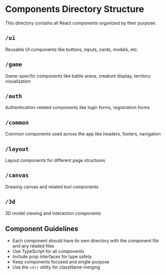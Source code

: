 # Components Directory Structure

This directory contains all React components organized by their purpose:

## `/ui`
Reusable UI components like buttons, inputs, cards, modals, etc.

## `/game`
Game-specific components like battle arena, creature display, territory visualization

## `/auth`
Authentication-related components like login forms, registration forms

## `/common`
Common components used across the app like headers, footers, navigation

## `/layout`
Layout components for different page structures

## `/canvas`
Drawing canvas and related tool components

## `/3d`
3D model viewing and interaction components

## Component Guidelines
- Each component should have its own directory with the component file and any related files
- Use TypeScript for all components
- Include prop interfaces for type safety
- Keep components focused and single-purpose
- Use the `cn()` utility for className merging